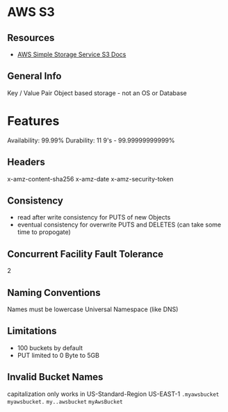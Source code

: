 # AWS S3

## Resources

- [AWS Simple Storage Service S3 Docs](https://docs.aws.amazon.com/AmazonS3/latest/userguide/Welcome.html)

## General Info

Key / Value Pair
Object based storage - not an OS or Database

# Features

Availability: 99.99%
Durability: 11 9's - 99.99999999999%

## Headers

x-amz-content-sha256
x-amz-date
x-amz-security-token

## Consistency

- read after write consistency for PUTS of new Objects
- eventual consistency for overwrite PUTS and DELETES
  (can take some time to propogate)

## Concurrent Facility Fault Tolerance

2

## Naming Conventions

Names must be lowercase
Universal Namespace (like DNS)

## Limitations

- 100 buckets by default
- PUT limited to 0 Byte to 5GB

## Invalid Bucket Names

capitalization only works in US-Standard-Region US-EAST-1
`.myawsbucket`
`myawsbucket.`
`my..awsbucket`
`myAwsBucket`
